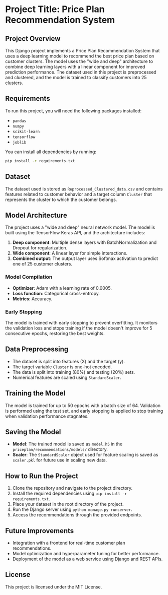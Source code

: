 # Project Title: Price Plan Recommendation System

## Project Overview
This Django project implements a Price Plan Recommendation System that uses a deep learning model to recommend the best price plan based on customer clusters. The model uses the "wide and deep" architecture to combine deep learning layers with a linear component for improved prediction performance. The dataset used in this project is preprocessed and clustered, and the model is trained to classify customers into 25 clusters.


## Requirements
To run this project, you will need the following packages installed:

- `pandas`
- `numpy`
- `scikit-learn`
- `tensorflow`
- `joblib`

You can install all dependencies by running:
```bash
pip install -r requirements.txt
```

## Dataset
The dataset used is stored as `Reprocessed_Clustered_data.csv` and contains features related to customer behavior and a target column `Cluster` that represents the cluster to which the customer belongs.

## Model Architecture
The project uses a "wide and deep" neural network model. The model is built using the TensorFlow Keras API, and the architecture includes:
1. **Deep component**: Multiple dense layers with BatchNormalization and Dropout for regularization.
2. **Wide component**: A linear layer for simple interactions.
3. **Combined output**: The output layer uses Softmax activation to predict one of 25 customer clusters.

### Model Compilation
- **Optimizer**: Adam with a learning rate of 0.0005.
- **Loss function**: Categorical cross-entropy.
- **Metrics**: Accuracy.

### Early Stopping
The model is trained with early stopping to prevent overfitting. It monitors the validation loss and stops training if the model doesn't improve for 5 consecutive epochs, restoring the best weights.

## Data Preprocessing
- The dataset is split into features (X) and the target (y).
- The target variable `Cluster` is one-hot encoded.
- The data is split into training (80%) and testing (20%) sets.
- Numerical features are scaled using `StandardScaler`.

## Training the Model
The model is trained for up to 50 epochs with a batch size of 64. Validation is performed using the test set, and early stopping is applied to stop training when validation performance stagnates.

## Saving the Model
- **Model**: The trained model is saved as `model.h5` in the `priceplan/recommendations/models/` directory.
- **Scaler**: The `StandardScaler` object used for feature scaling is saved as `scaler.pkl` for future use in scaling new data.

## How to Run the Project

1. Clone the repository and navigate to the project directory.
2. Install the required dependencies using `pip install -r requirements.txt`.
3. Place your dataset in the root directory of the project.
4. Run the Django server using `python manage.py runserver`.
5. Access the recommendations through the provided endpoints.

## Future Improvements
- Integration with a frontend for real-time customer plan recommendations.
- Model optimization and hyperparameter tuning for better performance.
- Deployment of the model as a web service using Django and REST APIs.

## License
This project is licensed under the MIT License.
